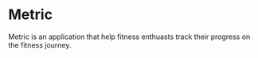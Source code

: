 # Metric
Metric is an application that help fitness enthuasts track their progress on the fitness journey.

